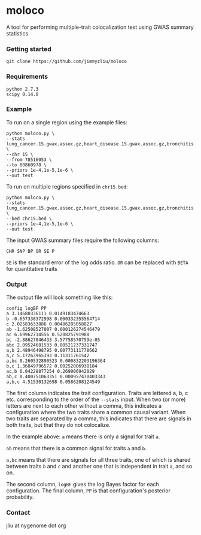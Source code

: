 # moloco
A tool for performing multiple-trait colocalization test using GWAS summary statistics

### Getting started
```
git clone https://github.com/jimmyzliu/moloco
```
### Requirements
```
python 2.7.3
scipy 0.14.0
```

### Example
To run on a single region using the example files:
```
python moloco.py \
--stats lung_cancer.15.gwax.assoc.gz,heart_disease.15.gwax.assoc.gz,bronchitis.15.gwax.assoc.gz \
--chr 15 \
--from 78516053 \
--to 80860978 \
--priors 1e-4,1e-5,1e-6 \
--out test
```

To run on multiple regions specified in ```chr15.bed```:
```
python moloco.py \
--stats lung_cancer.15.gwax.assoc.gz,heart_disease.15.gwax.assoc.gz,bronchitis.15.gwax.assoc.gz \
--bed chr15.bed \
--priors 1e-4,1e-5,1e-6 \
--out test
```

The input GWAS summary files require the following columns:
```
CHR SNP BP OR SE P
```

```SE``` is the standard error of the log odds ratio. ```OR``` can be replaced with ```BETA``` for quantitative traits

### Output
The output file will look something like this:
```
config logBF PP
a 3.14680336111 0.0149183474663
b -0.657338372998 0.000332355564714
c 2.02583633886 0.00486285058827
ab -1.62508527007 0.000126274546479
ac 6.69962714556 0.520825791988
bc -2.88627046433 3.57758570759e-05
abc 2.09524681533 0.00521237331747
a,b 2.48946498795 0.00773111778662
a,c 5.17263965393 0.11311761542
a,bc 0.260532890523 0.000832203196364
b,c 1.36849796572 0.00252006938184
ac,b 6.04228877254 0.269906942029
ab,c 0.400751063351 0.000957470403343
a,b,c 4.51530132698 0.0586208124549
```

The first column indicates the trait configuration. Traits are lettered a, b, c etc. corresponding to the order of the ```--stats``` input. When two (or more) letters are next to each other without a comma, this indicates a configuration where the two traits share a common causal variant. When two traits are separated by a comma, this indicates that there are signals in both traits, but that they do not colocalize.

In the example above: ```a``` means there is only a signal for trait ```a```.

```ab``` means that there is a common signal for traits ```a``` and ```b```.

```a,bc``` means that there are signals for all three traits, one of which is shared between traits ```b``` and ```c``` and another one that is independent in trait ```a```, and so on.

The second column, ```logBF``` gives the log Bayes factor for each configuration. The final column, ```PP``` is that configuration's posterior probability.

### Contact
jliu at nygenome dot org
